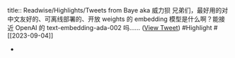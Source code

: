 title:: Readwise/Highlights/Tweets from Baye aka 威力狈
兄弟们，最好用的对中文友好的、可离线部署的、开放 weights 的 embedding 模型是什么啊？能接近 OpenAI 的 text-embedding-ada-002 吗…… ([View Tweet](https://twitter.com/waylybaye/status/1698310480505483617)) #Highlight #[[2023-09-04]]

-